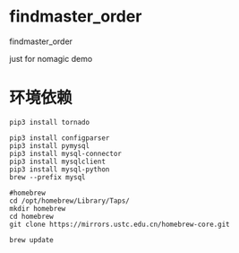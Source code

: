 # findmaster_order
findmaster_order

just for nomagic demo

# 环境依赖
```
pip3 install tornado

pip3 install configparser
pip3 install pymysql
pip3 install mysql-connector
pip3 install mysqlclient
pip3 install mysql-python
brew --prefix mysql
```


```
#homebrew
cd /opt/homebrew/Library/Taps/
mkdir homebrew
cd homebrew
git clone https://mirrors.ustc.edu.cn/homebrew-core.git

brew update

```